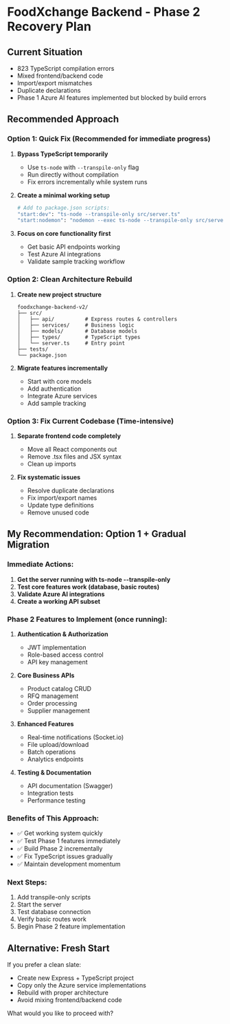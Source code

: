 # FoodXchange Backend - Phase 2 Recovery Plan

## Current Situation
- 823 TypeScript compilation errors
- Mixed frontend/backend code
- Import/export mismatches
- Duplicate declarations
- Phase 1 Azure AI features implemented but blocked by build errors

## Recommended Approach

### Option 1: Quick Fix (Recommended for immediate progress)
1. **Bypass TypeScript temporarily**
   - Use `ts-node` with `--transpile-only` flag
   - Run directly without compilation
   - Fix errors incrementally while system runs

2. **Create a minimal working setup**
   ```bash
   # Add to package.json scripts:
   "start:dev": "ts-node --transpile-only src/server.ts"
   "start:nodemon": "nodemon --exec ts-node --transpile-only src/server.ts"
   ```

3. **Focus on core functionality first**
   - Get basic API endpoints working
   - Test Azure AI integrations
   - Validate sample tracking workflow

### Option 2: Clean Architecture Rebuild
1. **Create new project structure**
   ```
   foodxchange-backend-v2/
   ├── src/
   │   ├── api/          # Express routes & controllers
   │   ├── services/     # Business logic
   │   ├── models/       # Database models
   │   ├── types/        # TypeScript types
   │   └── server.ts     # Entry point
   ├── tests/
   └── package.json
   ```

2. **Migrate features incrementally**
   - Start with core models
   - Add authentication
   - Integrate Azure services
   - Add sample tracking

### Option 3: Fix Current Codebase (Time-intensive)
1. **Separate frontend code completely**
   - Move all React components out
   - Remove .tsx files and JSX syntax
   - Clean up imports

2. **Fix systematic issues**
   - Resolve duplicate declarations
   - Fix import/export names
   - Update type definitions
   - Remove unused code

## My Recommendation: Option 1 + Gradual Migration

### Immediate Actions:
1. **Get the server running with ts-node --transpile-only**
2. **Test core features work (database, basic routes)**
3. **Validate Azure AI integrations**
4. **Create a working API subset**

### Phase 2 Features to Implement (once running):
1. **Authentication & Authorization**
   - JWT implementation
   - Role-based access control
   - API key management

2. **Core Business APIs**
   - Product catalog CRUD
   - RFQ management
   - Order processing
   - Supplier management

3. **Enhanced Features**
   - Real-time notifications (Socket.io)
   - File upload/download
   - Batch operations
   - Analytics endpoints

4. **Testing & Documentation**
   - API documentation (Swagger)
   - Integration tests
   - Performance testing

### Benefits of This Approach:
- ✅ Get working system quickly
- ✅ Test Phase 1 features immediately
- ✅ Build Phase 2 incrementally
- ✅ Fix TypeScript issues gradually
- ✅ Maintain development momentum

### Next Steps:
1. Add transpile-only scripts
2. Start the server
3. Test database connection
4. Verify basic routes work
5. Begin Phase 2 feature implementation

## Alternative: Fresh Start
If you prefer a clean slate:
- Create new Express + TypeScript project
- Copy only the Azure service implementations
- Rebuild with proper architecture
- Avoid mixing frontend/backend code

What would you like to proceed with?